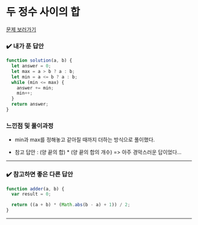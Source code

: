 # 두 정수 사이의 합

[문제 보러가기](https://school.programmers.co.kr/learn/courses/30/lessons/12912)

### :heavy_check_mark: 내가 푼 답안

```javascript
function solution(a, b) {
  let answer = 0;
  let max = a > b ? a : b;
  let min = a <= b ? a : b;
  while (min <= max) {
    answer += min;
    min++;
  }
  return answer;
}
```

### 느낀점 및 풀이과정

- min과 max를 정해놓고 같아질 때까지 더하는 방식으로 풀이했다.

- 참고 답안 : (양 끝의 합) \* (양 끝의 합의 개수) => 아주 경악스러운 답이었다...

<hr/>

### :heavy_check_mark: 참고하면 좋은 다른 답안

```javascript
function adder(a, b) {
  var result = 0;

  return ((a + b) * (Math.abs(b - a) + 1)) / 2;
}
```

<hr/>
